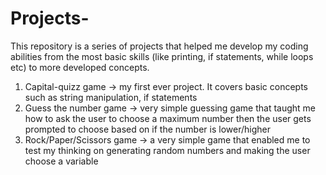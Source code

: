 # Projects-
This repository is a series of projects that helped me develop my coding abilities from the most basic skills (like printing, if statements, while loops etc) to more developed concepts.
1) Capital-quizz game -> my first ever project. It covers basic concepts such as string manipulation, if statements
2) Guess the number game -> very simple guessing game that taught me how to ask the user to choose a maximum number then the user gets prompted to choose based on if the number is lower/higher
3) Rock/Paper/Scissors game -> a very simple game that enabled me to test my thinking on generating random numbers and making the user choose a variable
